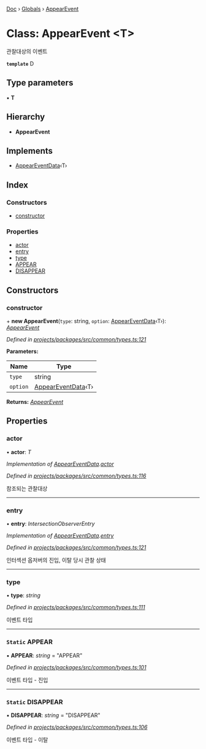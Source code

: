 [Doc](../README.md) › [Globals](../globals.md) › [AppearEvent](appearevent.md)

# Class: AppearEvent <**T**>

관찰대상의 이벤트

**`template`** D

## Type parameters

▪ **T**

## Hierarchy

* **AppearEvent**

## Implements

* [AppearEventData](../interfaces/appeareventdata.md)‹T›

## Index

### Constructors

* [constructor](appearevent.md#constructor)

### Properties

* [actor](appearevent.md#actor)
* [entry](appearevent.md#entry)
* [type](appearevent.md#type)
* [APPEAR](appearevent.md#static-appear)
* [DISAPPEAR](appearevent.md#static-disappear)

## Constructors

###  constructor

\+ **new AppearEvent**(`type`: string, `option`: [AppearEventData](../interfaces/appeareventdata.md)‹T›): *[AppearEvent](appearevent.md)*

*Defined in [projects/packages/src/common/types.ts:121](https://github.com/molgga/jood-appearer/blob/fe8cce9/projects/packages/src/common/types.ts#L121)*

**Parameters:**

Name | Type |
------ | ------ |
`type` | string |
`option` | [AppearEventData](../interfaces/appeareventdata.md)‹T› |

**Returns:** *[AppearEvent](appearevent.md)*

## Properties

###  actor

• **actor**: *T*

*Implementation of [AppearEventData](../interfaces/appeareventdata.md).[actor](../interfaces/appeareventdata.md#actor)*

*Defined in [projects/packages/src/common/types.ts:116](https://github.com/molgga/jood-appearer/blob/fe8cce9/projects/packages/src/common/types.ts#L116)*

참조되는 관찰대상

___

###  entry

• **entry**: *IntersectionObserverEntry*

*Implementation of [AppearEventData](../interfaces/appeareventdata.md).[entry](../interfaces/appeareventdata.md#entry)*

*Defined in [projects/packages/src/common/types.ts:121](https://github.com/molgga/jood-appearer/blob/fe8cce9/projects/packages/src/common/types.ts#L121)*

인터섹션 옵저버의 진입, 이탈 당시 관찰 상태

___

###  type

• **type**: *string*

*Defined in [projects/packages/src/common/types.ts:111](https://github.com/molgga/jood-appearer/blob/fe8cce9/projects/packages/src/common/types.ts#L111)*

이벤트 타입

___

### `Static` APPEAR

▪ **APPEAR**: *string* = "APPEAR"

*Defined in [projects/packages/src/common/types.ts:101](https://github.com/molgga/jood-appearer/blob/fe8cce9/projects/packages/src/common/types.ts#L101)*

이벤트 타입 - 진입

___

### `Static` DISAPPEAR

▪ **DISAPPEAR**: *string* = "DISAPPEAR"

*Defined in [projects/packages/src/common/types.ts:106](https://github.com/molgga/jood-appearer/blob/fe8cce9/projects/packages/src/common/types.ts#L106)*

이벤트 타입 - 이탈
